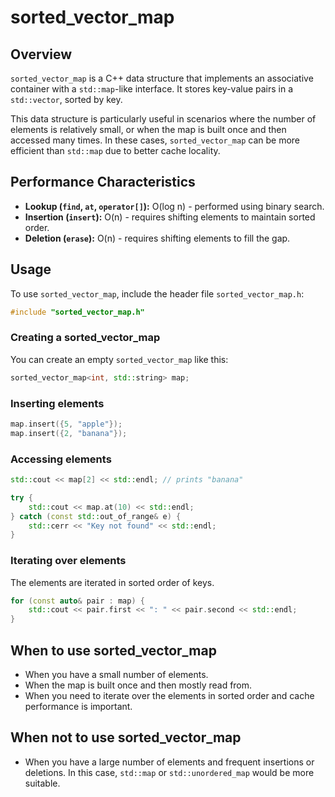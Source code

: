 # sorted_vector_map

## Overview

`sorted_vector_map` is a C++ data structure that implements an associative container with a `std::map`-like interface. It stores key-value pairs in a `std::vector`, sorted by key.

This data structure is particularly useful in scenarios where the number of elements is relatively small, or when the map is built once and then accessed many times. In these cases, `sorted_vector_map` can be more efficient than `std::map` due to better cache locality.

## Performance Characteristics

-   **Lookup (`find`, `at`, `operator[]`):** O(log n) - performed using binary search.
-   **Insertion (`insert`):** O(n) - requires shifting elements to maintain sorted order.
-   **Deletion (`erase`):** O(n) - requires shifting elements to fill the gap.

## Usage

To use `sorted_vector_map`, include the header file `sorted_vector_map.h`:

```cpp
#include "sorted_vector_map.h"
```

### Creating a sorted_vector_map

You can create an empty `sorted_vector_map` like this:

```cpp
sorted_vector_map<int, std::string> map;
```

### Inserting elements

```cpp
map.insert({5, "apple"});
map.insert({2, "banana"});
```

### Accessing elements

```cpp
std::cout << map[2] << std::endl; // prints "banana"

try {
    std::cout << map.at(10) << std::endl;
} catch (const std::out_of_range& e) {
    std::cerr << "Key not found" << std::endl;
}
```

### Iterating over elements

The elements are iterated in sorted order of keys.

```cpp
for (const auto& pair : map) {
    std::cout << pair.first << ": " << pair.second << std::endl;
}
```

## When to use sorted_vector_map

-   When you have a small number of elements.
-   When the map is built once and then mostly read from.
-   When you need to iterate over the elements in sorted order and cache performance is important.

## When not to use sorted_vector_map

-   When you have a large number of elements and frequent insertions or deletions. In this case, `std::map` or `std::unordered_map` would be more suitable.
